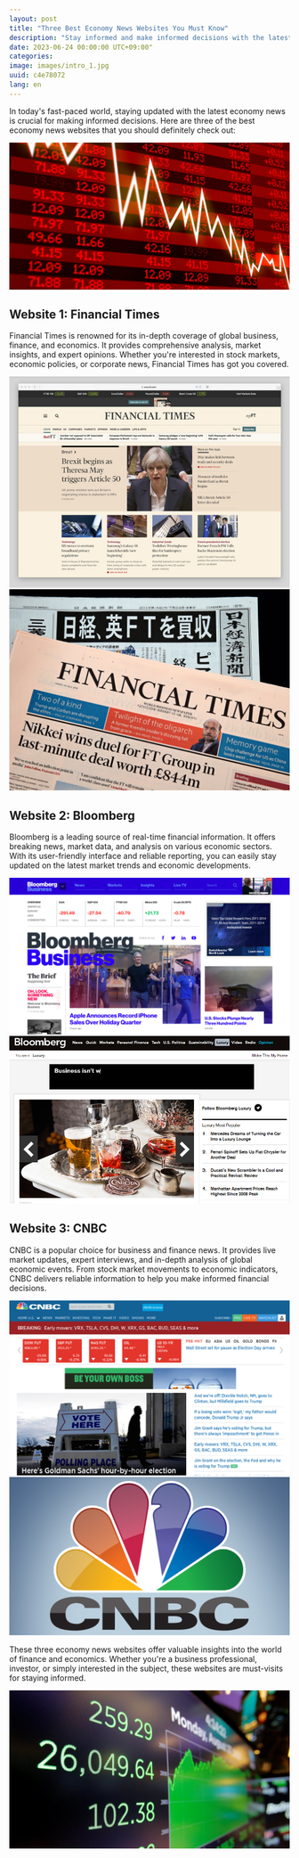```yaml
---
layout: post
title: "Three Best Economy News Websites You Must Know"
description: "Stay informed and make informed decisions with the latest economy news from the best sources. Discover three top economy news websites that you must know. Get comprehensive coverage and expert analysis from #FinancialTimes. Stay updated on real-time financial information and market trends with #Bloomberg. Access live market updates and in-depth analysis from #CNBC. These websites provide valuable insights for business professionals, investors, and anyone interested in finance and economics. #EconomyNews #FinancialInformation #MarketAnalysis #StayInformed"
date: 2023-06-24 00:00:00 UTC+09:00"
categories: 
image: images/intro_1.jpg
uuid: c4e78072
lang: en
---
```


In today's fast-paced world, staying updated with the latest economy news is crucial for making informed decisions. Here are three of the best economy news websites that you should definitely check out:

![hide](images/intro_1.jpg)


## Website 1: Financial Times
Financial Times is renowned for its in-depth coverage of global business, finance, and economics. It provides comprehensive analysis, market insights, and expert opinions. Whether you're interested in stock markets, economic policies, or corporate news, Financial Times has got you covered.

![](images/main1_1.jpeg)
![](images/main1_2.jpg)


## Website 2: Bloomberg
Bloomberg is a leading source of real-time financial information. It offers breaking news, market data, and analysis on various economic sectors. With its user-friendly interface and reliable reporting, you can easily stay updated on the latest market trends and economic developments.

![](images/main2_2.png)
![](images/main2_3.png)


## Website 3: CNBC
CNBC is a popular choice for business and finance news. It provides live market updates, expert interviews, and in-depth analysis of global economic events. From stock market movements to economic indicators, CNBC delivers reliable information to help you make informed financial decisions.

![](images/main3_1.png)
![](images/main3_3.png)




These three economy news websites offer valuable insights into the world of finance and economics. Whether you're a business professional, investor, or simply interested in the subject, these websites are must-visits for staying informed.

![](images/intro_4.jpg)
